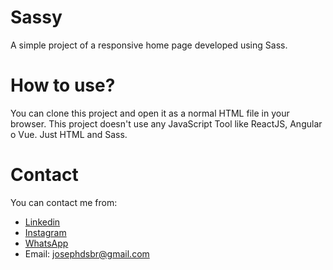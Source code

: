 # Sassy
A simple project of a responsive home page developed using Sass.

# How to use?

You can clone this project and open it as a normal HTML file in your browser. This project doesn't use any JavaScript Tool like ReactJS, Angular o Vue. Just HTML and Sass.

# Contact

You can contact me from:

* [Linkedin](https://www.linkedin.com/in/josephdsbr/)
* [Instagram](https://www.instagram.com/pajebr/)
* [WhatsApp](https://api.whatsapp.com/send?phone=5581997667754)
* Email: josephdsbr@gmail.com
